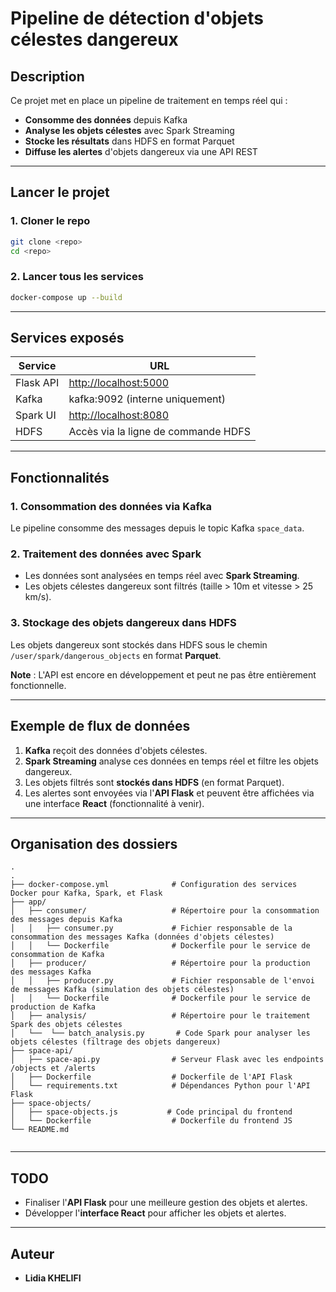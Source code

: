# Pipeline de détection d'objets célestes dangereux

## Description

Ce projet met en place un pipeline de traitement en temps réel qui :

- **Consomme des données** depuis Kafka 
- **Analyse les objets célestes** avec Spark Streaming 
- **Stocke les résultats** dans HDFS en format Parquet
- **Diffuse les alertes** d'objets dangereux via une API REST

---

## Lancer le projet

### 1. Cloner le repo
```bash
git clone <repo>
cd <repo>
```

### 2. Lancer tous les services
```bash
docker-compose up --build
```

---

## Services exposés

| Service     | URL                                  |
|-------------|--------------------------------------|
| Flask API   | [http://localhost:5000](http://localhost:5000) |
| Kafka       | kafka:9092 (interne uniquement)     |
| Spark UI    | [http://localhost:8080](http://localhost:8080) |
| HDFS        | Accès via la ligne de commande HDFS  |

---

## Fonctionnalités

### 1. **Consommation des données via Kafka**
   Le pipeline consomme des messages depuis le topic Kafka `space_data`.

### 2. **Traitement des données avec Spark**
   - Les données sont analysées en temps réel avec **Spark Streaming**.
   - Les objets célestes dangereux sont filtrés (taille > 10m et vitesse > 25 km/s).
   
### 3. **Stockage des objets dangereux dans HDFS**
   Les objets dangereux sont stockés dans HDFS sous le chemin `/user/spark/dangerous_objects` en format **Parquet**.
   
   **Note** : L'API est encore en développement et peut ne pas être entièrement fonctionnelle.

---

## Exemple de flux de données

1. **Kafka** reçoit des données d'objets célestes.
2. **Spark Streaming** analyse ces données en temps réel et filtre les objets dangereux.
3. Les objets filtrés sont **stockés dans HDFS** (en format Parquet).
4. Les alertes sont envoyées via l'**API Flask** et peuvent être affichées via une interface **React** (fonctionnalité à venir).

---

## Organisation des dossiers

```
.
.
├── docker-compose.yml              # Configuration des services Docker pour Kafka, Spark, et Flask
├── app/                            
│   ├── consumer/                   # Répertoire pour la consommation des messages depuis Kafka
│   │   ├── consumer.py             # Fichier responsable de la consommation des messages Kafka (données d'objets célestes)
│   │   └── Dockerfile              # Dockerfile pour le service de consommation de Kafka
│   ├── producer/                   # Répertoire pour la production des messages Kafka
│   │   ├── producer.py             # Fichier responsable de l'envoi de messages Kafka (simulation des objets célestes)
│   │   └── Dockerfile              # Dockerfile pour le service de production de Kafka
│   ├── analysis/                   # Répertoire pour le traitement Spark des objets célestes
│   └──  └── batch_analysis.py       # Code Spark pour analyser les objets célestes (filtrage des objets dangereux)        
├── space-api/                     
│   ├── space-api.py                # Serveur Flask avec les endpoints /objects et /alerts
│   ├── Dockerfile                  # Dockerfile de l'API Flask
│   └── requirements.txt            # Dépendances Python pour l'API Flask
├── space-objects/                  
│   ├── space-objects.js           # Code principal du frontend
│   └── Dockerfile                  # Dockerfile du frontend JS
└── README.md                     
     

```


---

## TODO

- Finaliser l'**API Flask** pour une meilleure gestion des objets et alertes.
- Développer l'**interface React** pour afficher les objets et alertes.

--- 

## Auteur

- **Lidia KHELIFI**
